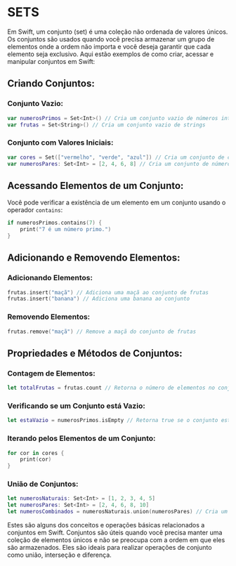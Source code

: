 # SETS
Em Swift, um conjunto (set) é uma coleção não ordenada de valores únicos. Os conjuntos são usados quando você precisa armazenar um grupo de elementos onde a ordem não importa e você deseja garantir que cada elemento seja exclusivo. Aqui estão exemplos de como criar, acessar e manipular conjuntos em Swift:

## Criando Conjuntos:

### Conjunto Vazio:

```swift
var numerosPrimos = Set<Int>() // Cria um conjunto vazio de números inteiros
var frutas = Set<String>() // Cria um conjunto vazio de strings
```

### Conjunto com Valores Iniciais:

```swift
var cores = Set(["vermelho", "verde", "azul"]) // Cria um conjunto de cores com valores iniciais
var numerosPares: Set<Int> = [2, 4, 6, 8] // Cria um conjunto de números pares com valores iniciais
```

## Acessando Elementos de um Conjunto:

Você pode verificar a existência de um elemento em um conjunto usando o operador `contains`:

```swift
if numerosPrimos.contains(7) {
    print("7 é um número primo.")
}
```

## Adicionando e Removendo Elementos:

### Adicionando Elementos:

```swift
frutas.insert("maçã") // Adiciona uma maçã ao conjunto de frutas
frutas.insert("banana") // Adiciona uma banana ao conjunto
```

### Removendo Elementos:

```swift
frutas.remove("maçã") // Remove a maçã do conjunto de frutas
```

## Propriedades e Métodos de Conjuntos:

### Contagem de Elementos:

```swift
let totalFrutas = frutas.count // Retorna o número de elementos no conjunto
```

### Verificando se um Conjunto está Vazio:

```swift
let estaVazio = numerosPrimos.isEmpty // Retorna true se o conjunto estiver vazio
```

### Iterando pelos Elementos de um Conjunto:

```swift
for cor in cores {
    print(cor)
}
```

### União de Conjuntos:

```swift
let numerosNaturais: Set<Int> = [1, 2, 3, 4, 5]
let numerosPares: Set<Int> = [2, 4, 6, 8, 10]
let numerosCombinados = numerosNaturais.union(numerosPares) // Cria um conjunto com todos os números combinados
```

Estes são alguns dos conceitos e operações básicas relacionados a conjuntos em Swift. Conjuntos são úteis quando você precisa manter uma coleção de elementos únicos e não se preocupa com a ordem em que eles são armazenados. Eles são ideais para realizar operações de conjunto como união, interseção e diferença.